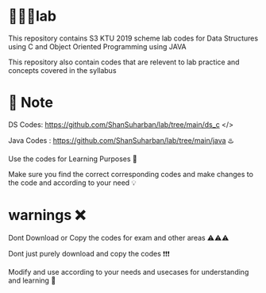 # 👨🏻‍💻lab
This repository contains S3 KTU 2019 scheme lab codes for Data Structures using C and Object Oriented Programming using JAVA

This repository also contain codes that are relevent to lab practice and concepts covered in the syllabus

# 📝 Note

DS Codes: https://github.com/ShanSuharban/lab/tree/main/ds_c </>

Java Codes : https://github.com/ShanSuharban/lab/tree/main/java ♨️

Use the codes for Learning Purposes 📖

Make sure you find the correct corresponding codes and make changes to the code and according to your need 💡

# warnings ❌

Dont Download or Copy the codes for exam and other areas ⚠️⚠️⚠️

Dont just purely download and copy the codes ❗❗❗

Modify and use according to your needs and usecases for understanding and learning 🧠
